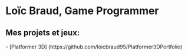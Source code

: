 <h1>Loïc Braud, Game Programmer</h1>

<h2>Mes projets et jeux:</h2>
- [Platformer 3D] (https://github.com/loicbraud95/Platformer3DPortfolio)
